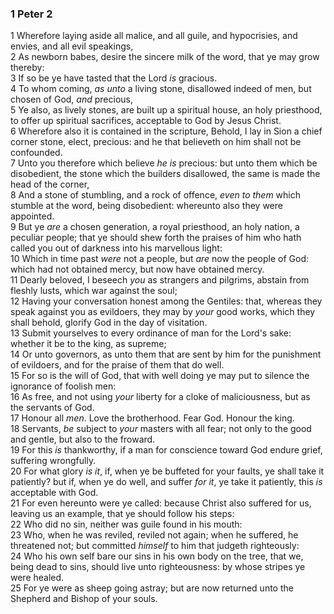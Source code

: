 ### 1 Peter 2

1 Wherefore laying aside all malice, and all guile, and hypocrisies, and envies, and all evil speakings,  
2 As newborn babes, desire the sincere milk of the word, that ye may grow thereby:  
3 If so be ye have tasted that the Lord *is* gracious.  
4 To whom coming, *as unto* a living stone, disallowed indeed of men, but chosen of God, *and* precious,  
5 Ye also, as lively stones, are built up a spiritual house, an holy priesthood, to offer up spiritual sacrifices, acceptable to God by Jesus Christ.  
6 Wherefore also it is contained in the scripture, Behold, I lay in Sion a chief corner stone, elect, precious: and he that believeth on him shall not be confounded.  
7 Unto you therefore which believe *he is* precious: but unto them which be disobedient, the stone which the builders disallowed, the same is made the head of the corner,  
8 And a stone of stumbling, and a rock of offence, *even to them* which stumble at the word, being disobedient: whereunto also they were appointed.  
9 But ye *are* a chosen generation, a royal priesthood, an holy nation, a peculiar people; that ye should shew forth the praises of him who hath called you out of darkness into his marvellous light:  
10 Which in time past *were* not a people, but *are* now the people of God: which had not obtained mercy, but now have obtained mercy.  
11 Dearly beloved, I beseech *you* as strangers and pilgrims, abstain from fleshly lusts, which war against the soul;  
12 Having your conversation honest among the Gentiles: that, whereas they speak against you as evildoers, they may by *your* good works, which they shall behold, glorify God in the day of visitation.  
13 Submit yourselves to every ordinance of man for the Lord's sake: whether it be to the king, as supreme;  
14 Or unto governors, as unto them that are sent by him for the punishment of evildoers, and for the praise of them that do well.  
15 For so is the will of God, that with well doing ye may put to silence the ignorance of foolish men:  
16 As free, and not using *your* liberty for a cloke of maliciousness, but as the servants of God.  
17 Honour all *men*. Love the brotherhood. Fear God. Honour the king.  
18 Servants, *be* subject to *your* masters with all fear; not only to the good and gentle, but also to the froward.  
19 For this *is* thankworthy, if a man for conscience toward God endure grief, suffering wrongfully.  
20 For what glory *is it*, if, when ye be buffeted for your faults, ye shall take it patiently? but if, when ye do well, and suffer *for it*, ye take it patiently, this *is* acceptable with God.  
21 For even hereunto were ye called: because Christ also suffered for us, leaving us an example, that ye should follow his steps:  
22 Who did no sin, neither was guile found in his mouth:  
23 Who, when he was reviled, reviled not again; when he suffered, he threatened not; but committed *himself* to him that judgeth righteously:  
24 Who his own self bare our sins in his own body on the tree, that we, being dead to sins, should live unto righteousness: by whose stripes ye were healed.  
25 For ye were as sheep going astray; but are now returned unto the Shepherd and Bishop of your souls.  
